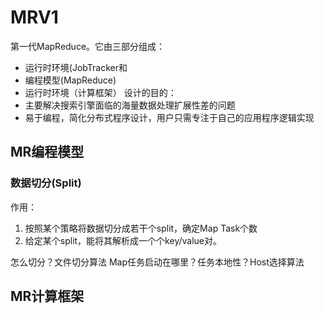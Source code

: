 # MRV1
第一代MapReduce。它由三部分组成：
- 运行时环境(JobTracker和
- 编程模型(MapReduce)
- 运行时环境（计算框架）
设计的目的：
- 主要解决搜索引擎面临的海量数据处理扩展性差的问题
- 易于编程，简化分布式程序设计，用户只需专注于自己的应用程序逻辑实现

## MR编程模型


### 数据切分(Split)

作用：
1. 按照某个策略将数据切分成若干个split，确定Map Task个数
2. 给定某个split，能将其解析成一个个key/value对。

怎么切分？文件切分算法
Map任务启动在哪里？任务本地性？Host选择算法

## MR计算框架
